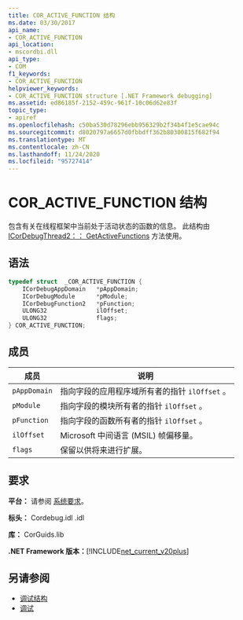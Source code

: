 ```yaml
---
title: COR_ACTIVE_FUNCTION 结构
ms.date: 03/30/2017
api_name:
- COR_ACTIVE_FUNCTION
api_location:
- mscordbi.dll
api_type:
- COM
f1_keywords:
- COR_ACTIVE_FUNCTION
helpviewer_keywords:
- COR_ACTIVE_FUNCTION structure [.NET Framework debugging]
ms.assetid: ed86185f-2152-459c-961f-10c06d62e83f
topic_type:
- apiref
ms.openlocfilehash: c50ba530d78296ebb956329b2f34b4f1e5cae94c
ms.sourcegitcommit: d8020797a6657d0fbbdff362b80300815f682f94
ms.translationtype: MT
ms.contentlocale: zh-CN
ms.lasthandoff: 11/24/2020
ms.locfileid: "95727414"
---
```

# <a name="cor_active_function-structure"></a>COR_ACTIVE_FUNCTION 结构

包含有关在线程框架中当前处于活动状态的函数的信息。 此结构由 [ICorDebugThread2：： GetActiveFunctions](icordebugthread2-getactivefunctions-method.md) 方法使用。  
  
## <a name="syntax"></a>语法  
  
```cpp  
typedef struct  _COR_ACTIVE_FUNCTION {  
    ICorDebugAppDomain   *pAppDomain;  
    ICorDebugModule      *pModule;  
    ICorDebugFunction2   *pFunction;  
    ULONG32              ilOffset;  
    ULONG32              flags;  
} COR_ACTIVE_FUNCTION;  
```  
  
## <a name="members"></a>成员  
  
|成员|说明|  
|------------|-----------------|  
|`pAppDomain`|指向字段的应用程序域所有者的指针 `ilOffset` 。|  
|`pModule`|指向字段的模块所有者的指针 `ilOffset` 。|  
|`pFunction`|指向字段的函数所有者的指针 `ilOffset` 。|  
|`ilOffset`|Microsoft 中间语言 (MSIL) 帧偏移量。|  
|`flags`|保留以供将来进行扩展。|  
  
## <a name="requirements"></a>要求  

 **平台：** 请参阅 [系统要求](../../get-started/system-requirements.md)。  
  
 **标头：** Cordebug.idl .idl  
  
 **库：** CorGuids.lib  
  
 **.NET Framework 版本：**[!INCLUDE[net_current_v20plus](../../../../includes/net-current-v20plus-md.md)]  
  
## <a name="see-also"></a>另请参阅

- [调试结构](debugging-structures.md)
- [调试](index.md)
